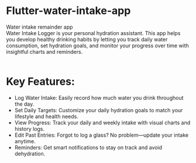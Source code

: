 # Flutter-water-intake-app
Water intake remainder app<br> Water Intake Logger is your personal hydration assistant. This app helps you develop healthy drinking habits by letting you track daily water consumption, set hydration goals, and monitor your progress over time with insightful charts and reminders.<br>
<br>
# Key Features:
<ul>
<li>Log Water Intake: Easily record how much water you drink throughout the day.
<li>Set Daily Targets: Customize your daily hydration goals to match your lifestyle and health needs.
<li>View Progress: Track your daily and weekly intake with visual charts and history logs.
<li>Edit Past Entries: Forgot to log a glass? No problem—update your intake anytime.
<li>Reminders: Get smart notifications to stay on track and avoid dehydration.
</ul>